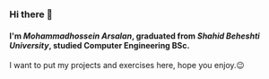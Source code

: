 ### Hi there 👋

#### I'm ***Mohammadhossein Arsalan***, graduated from ***Shahid Beheshti University***, studied Computer Engineering BSc.
I want to put my projects and exercises here, hope you enjoy.😉
